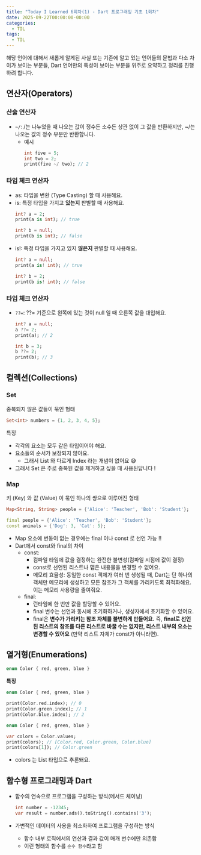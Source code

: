 ```yaml
---
title: "Today I Learned 6회차(1) - Dart 프로그래밍 기초 1회차"
date: 2025-09-22T00:00:00-00:00
categories:
  - TIL
tags:
  - TIL
---
```


해당 언어에 대해서 새롭게 알게된 사실 또는 기존에 알고 있는 언어들의 문법과 다소 차이가 보이는 부분들, Dart 언어만의 특성이 보이는 부분을 위주로 요약하고 정리를 진행하려 합니다.

## 연산자(Operators)

### 산술 연산자

* `~/`: /는 나누었을 때 나오는 값이 정수든 소수든 상관 없이 그 값을 반환하지만, ~/는 나오는 값의 정수 부분만 반환합니다.
  * 예시 
    ```dart
    int five = 5;
    int two = 2;
    print(five ~/ two); // 2
    ```
  
### 타입 체크 연산자

* as: 타입을 변환 (Type Casting) 할 때 사용해요.
* is: 특정 타입을 가지고 **있는지** 판별할 때 사용해요.
  ```dart
  int? a = 2;
  print(a is int); // true

  int? b = null;
  print(b is int); // false
  ```
* is!: 특정 타입을 가지고 있지 **않은지** 판별할 때 사용해요.
  ```dart
  int? a = null;
  print(a is! int); // true

  int? b = 2;
  print(b is! int); // false
  ```

### 타입 체크 연산자
* `??=`: ??= 기준으로 왼쪽에 있는 것이 null 일 때 오른쪽 값을 대입해요.
  ```dart
  int? a = null;
  a ??= 2;
  print(a); // 2

  int b = 3;
  b ??= 2;
  print(b); // 3
  ```

## 컬렉션(Collections)

### Set

중복되지 않은 값들이 묶인 형태

```dart
Set<int> numbers = {1, 2, 3, 4, 5};
```

특징
* 각각의 요소는 모두 같은 타입이어야 해요.
* 요소들의 순서가 보장되지 않아요.
  * 그래서 List 와 다르게 Index 라는 개념이 없어요 😅
* 그래서 Set 은 주로 중복된 값을 제거하고 싶을 때 사용된답니다 !

### Map

키 (Key) 와 값 (Value) 이 묶인 하나의 쌍으로 이루어진 형태

```dart
Map<String, String> people = {'Alice': 'Teacher', 'Bob': 'Student'};
```

```dart
final people = {'Alice': 'Teacher', 'Bob': 'Student'};
const animals = {'Dog': 3, 'Cat': 5};
```
* Map 요소에 변동이 없는 경우에는 final 이나 const 로 선언 가능 !!
* Dart에서 const와 final의 차이
  * const: 
    * 컴파일 타임에 값을 결정하는 완전한 불변성(컴파일 시점에 값이 결정)
    * const로 선언된 리스트나 맵은 내용물을 변경할 수 없어요.
    * 메모리 효율성: 동일한 const 객체가 여러 번 생성될 때, Dart는 단 하나의 객체만 메모리에 생성하고 모든 참조가 그 객체를 가리키도록 최적화해요. 이는 메모리 사용량을 줄여줘요.
  * final: 
    * 런타임에 한 번만 값을 할당할 수 있어요.
    * final 변수는 선언과 동시에 초기화하거나, 생성자에서 초기화할 수 있어요.
    * final은 **변수가 가리키는 참조 자체를 불변하게 만들어요.** 즉, **final로 선언된 리스트의 참조를 다른 리스트로 바꿀 수는 없지만, 리스트 내부의 요소는 변경할 수 있어요** (만약 리스트 자체가 const가 아니라면).


## 열거형(Enumerations)

```dart
enum Color { red, green, blue }
```

**특징**

```dart
enum Color { red, green, blue }

print(Color.red.index); // 0
print(Color.green.index); // 1
print(Color.blue.index); // 2
```

```dart
enum Color { red, green, blue }

var colors = Color.values;
print(colors); // [Color.red, Color.green, Color.blue]
print(colors[1]); // Color.green
```
* colors 는 List<Color> 타입으로 추론돼요.

## 함수형 프로그래밍과 Dart

* 함수의 연속으로 프로그램을 구성하는 방식(메서드 체이닝)
  ```dart
  int number = -12345;
  var result = number.ads().toString().contains('3');
  ```

* 가변적인 데이터의 사용을 최소화하여 프로그램을 구성하는 방식
  * 함수 내부 로직에서의 연산과 결과 값이 매개 변수에만 의존함
  * 이런 형태의 함수를 `순수 함수`라고 함